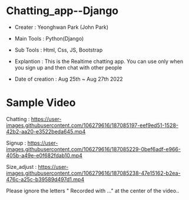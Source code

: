 # Chatting_app--Django

- Creater : Yeonghwan Park (John Park)
- Main Tools : Python(Django)
- Sub Tools : Html, Css, JS, Bootstrap
- Explantion :
This is the Realtime chatting app.
You can use only when you sign up and then chat with other people

- Date of creation : Aug 25th ~ Aug 27th 2022

# Sample Video
Chatting :
https://user-images.githubusercontent.com/106279616/187085197-eef9ed51-1528-42b2-aa20-e3522beda645.mp4

Signup :
https://user-images.githubusercontent.com/106279616/187085229-0bef6adf-e966-405b-a49e-e0f682fdab10.mp4

Size_adjust  :
https://user-images.githubusercontent.com/106279616/187085238-47e15162-b2ea-476c-a25c-b39589d497d1.mp4

Please ignore the letters " Recorded with ..." at the center of the video..
